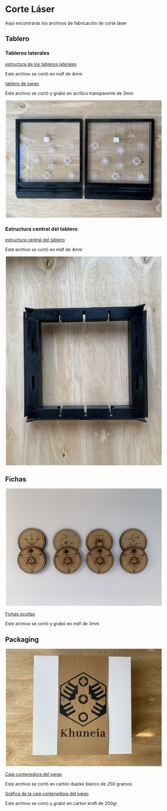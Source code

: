 # Corte Láser

Aqui encontrarás los archivos de fabricación de corte láser


## Tablero

### Tableros laterales

[estructura de los tableros laterales](archivos_dwg/baseperforada.dwg)

Este archivo se cortó en mdf de 4mm


[tablero de juego](tablero-fichas/tablero%20khuneia.ai)

Este archivo se cortó y grabó en acrílico transparente de 3mm


 <div>
<p style = 'text-align:center;'>
<img src="../imagenes/4.jpg" 
width="500px">
</p>
</div>

### Estructura central del tablero

[estructura central del tablero](archivos_dwg/basesuperior.dwg)

Este archivo se cortó en mdf de 4mm


 <div>
<p style = 'text-align:center;'>
<img src="../imagenes/3.jpg" 
width="500px">
</p>
</div>


## Fichas

 <div>
<p style = 'text-align:center;'>
<img src="../imagenes/ficha.jpg" 
width="500px">
</p>
</div>

[Fichas ocultas](tablero-fichas/fichas.ai)

Este archivo se cortó y grabó en mdf de 3mm



## Packaging

 <div>
<p style = 'text-align:center;'>
<img src="../imagenes/1.jpg" 
width="500px">
</p>
</div>

[Caja contenedora del juego](archivos_dxf/baseperforada.dxf)

Este archivo se cortó en cartón duplex blanco de 250 gramos

[Gráfica de la caja contenedora del juego](packaging/diseno-exterior-caja.ai)

Este archivo se corto y grabó en carton kraft de 200gr